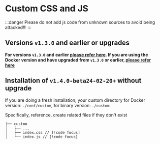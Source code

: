 # Custom CSS and JS

:::danger 
Please do not add js code from unknown sources to avoid being attacked!!!
:::

## Versions `v1.3.0` and earlier or upgrades

**For versions `v1.3.0` and earlier [please refer here](./custom_js_css_old.md). If you are using the Docker version and have upgraded from `v1.3.0` or earlier, [please refer here](https://github.com/hslr-s/sun-panel/discussions/98)**


## Installation of `v1.4.0-beta24-02-20+` without upgrade

If you are doing a fresh installation, your custom directory for Docker version: `./conf/custom`, for binary version: `./custom`

Specifically, reference, create related files if they don't exist
```
├── custom
│   ├── ...
│   ├── index.css // [!code focus]
│   └── index.js // [!code focus]
```